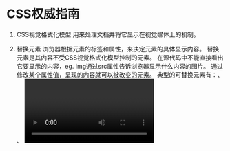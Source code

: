 # CSS权威指南

1. CSS视觉格式化模型
    用来处理文档并将它显示在视觉媒体上的机制。


2. 替换元素
    浏览器根据元素的标签和属性，来决定元素的具体显示内容。
    替换元素是其内容不受CSS视觉格式化模型控制的元素。
    在源代码中不能直接看出它要显示的内容，eg. img通过src属性告诉浏览器显示什么内容的图片。
    通过修改某个属性值，呈现的内容就可以被改变的元素。
    典型的可替换元素有：<img>、 <object>、 <video>、 表单元素：<textarea>、<input>。
    某些元素只在特殊情况下变现为替换元素：<audio>、<canvas>。
    通过css content属性来插入的对象称作匿名可替换元素。

3. 不可替换元素
    不可替换元素是其内容受CSS视觉格式化模型控制的元素。
    在源代码中可以直接看出它要显示的内容。

4. HTML和XHTML中块级元素不能嵌套在内联元素里。
   CSS中对显示元素的嵌套不存在任何限制。

5. 
